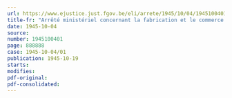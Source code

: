 ```yaml
---
url: https://www.ejustice.just.fgov.be/eli/arrete/1945/10/04/1945100401/justel
title-fr: "Arrêté ministériel concernant la fabrication et le commerce de conserves de viandes, de viandes fumées et de saucissons de toute nature préparés en vue de leur conservation"
date: 1945-10-04
source:
number: 1945100401
page: 888888
case: 1945-10-04/01
publication: 1945-10-19
starts:
modifies:
pdf-original:
pdf-consolidated:
---
```


